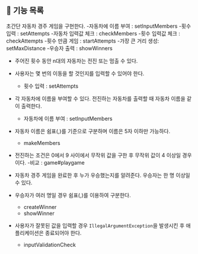## 🚀 기능 목록
초간단 자동차 경주 게임을 구현한다.
-자동차에 이름 부여 : setInputMembers
-횟수 입력 : setAttempts
-자동차 입력값 체크 : checkMembers
-횟수 입력값 체크 : checkAttempts
-횟수 만큼 게임 : startAttempts
-가장 큰 거리 생성: setMaxDistance
-우승자 출력 : showWinners

- 주어진 횟수 동안 n대의 자동차는 전진 또는 멈출 수 있다. 
- 사용자는 몇 번의 이동을 할 것인지를 입력할 수 있어야 한다.
  - 횟수 입력 : setAttempts
- 각 자동차에 이름을 부여할 수 있다. 전진하는 자동차를 출력할 때 자동차 이름을 같이 출력한다.
  - 자동차에 이름 부여 : setInputMembers
- 자동차 이름은 쉼표(,)를 기준으로 구분하며 이름은 5자 이하만 가능하다.
  - makeMembers
  
- 전진하는 조건은 0에서 9 사이에서 무작위 값을 구한 후 무작위 값이 4 이상일 경우이다.
  -비교 : game#playgame 
- 자동차 경주 게임을 완료한 후 누가 우승했는지를 알려준다. 우승자는 한 명 이상일 수 있다.
- 우승자가 여러 명일 경우 쉼표(,)를 이용하여 구분한다.
  - createWinner
  - showWinner
- 사용자가 잘못된 값을 입력할 경우 `IllegalArgumentException`을 발생시킨 후 애플리케이션은 종료되어야 한다.
  - inputValidationCheck
